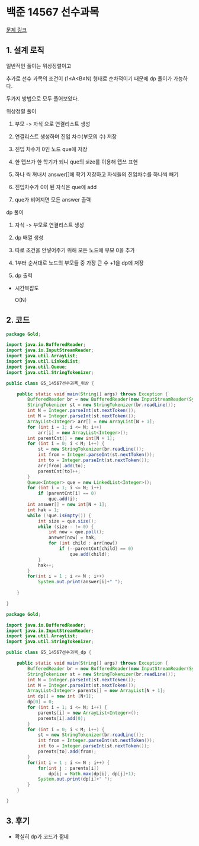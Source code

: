 # 백준 14567 선수과목

[문제 링크](https://www.acmicpc.net/problem/14567)

## 1. 설계 로직

일반적인 풀이는 위상정렬이고

추가로 선수 과목의 조건이 (1≤A<B≤N) 형태로 순차적이기 때문에 dp 풀이가 가능하다.

 

두가지 방법으로 모두 풀어보았다.

 

위상정렬 풀이

1. 부모 -> 자식 으로 연결리스트 생성

2. 연결리스트 생성하며 진입 차수(부모의 수) 저장

3. 진입 차수가 0인 노드 que에 저장

4. 한 뎁쓰가 한 학기가 되니 que의 size를 이용해 뎁쓰 표현

5. 하나 씩 꺼내서 answer[]에 학기 저장하고 자식들의 진입차수를 하나씩 빼기

6. 진입차수가 0이 된 자식은 que에 add

7. que가 비어지면 모든 answer 출력

 

dp 풀이

1. 자식 -> 부모로 연결리스트 생성

2. dp 배열 생성

3. 따로 조건을 안넣어주기 위해 모든 노드에 부모 0을 추가

4. 1부터 순서대로 노드의 부모들 중 가장 큰 수 +1을 dp에 저장

5. dp 출력



- 시간복잡도

  O(N)

## 2. 코드

```java
package Gold;

import java.io.BufferedReader;
import java.io.InputStreamReader;
import java.util.ArrayList;
import java.util.LinkedList;
import java.util.Queue;
import java.util.StringTokenizer;

public class G5_14567선수과목_위상 {

	public static void main(String[] args) throws Exception {
		BufferedReader br = new BufferedReader(new InputStreamReader(System.in));
		StringTokenizer st = new StringTokenizer(br.readLine());
		int N = Integer.parseInt(st.nextToken());
		int M = Integer.parseInt(st.nextToken());
		ArrayList<Integer> arr[] = new ArrayList[N + 1];
		for (int i = 1; i <= N; i++)
			arr[i] = new ArrayList<Integer>();
		int parentCnt[] = new int[N + 1];
		for (int i = 0; i < M; i++) {
			st = new StringTokenizer(br.readLine());
			int from = Integer.parseInt(st.nextToken());
			int to = Integer.parseInt(st.nextToken());
			arr[from].add(to);
			parentCnt[to]++;
		}
		Queue<Integer> que = new LinkedList<Integer>();
		for (int i = 1; i <= N; i++)
			if (parentCnt[i] == 0)
				que.add(i);
		int answer[] = new int[N + 1];
		int hak = 1;
		while (!que.isEmpty()) {
			int size = que.size();
			while (size-- != 0) {
				int now = que.poll();
				answer[now] = hak;
				for (int child : arr[now])
					if (--parentCnt[child] == 0)
						que.add(child);
			}
			hak++;
		}
		for(int i = 1 ; i <= N ; i++) 
			System.out.print(answer[i]+" ");
		
	}

}
```

```java
package Gold;

import java.io.BufferedReader;
import java.io.InputStreamReader;
import java.util.ArrayList;
import java.util.StringTokenizer;

public class G5_14567선수과목_dp {

	public static void main(String[] args) throws Exception {
		BufferedReader br = new BufferedReader(new InputStreamReader(System.in));
		StringTokenizer st = new StringTokenizer(br.readLine());
		int N = Integer.parseInt(st.nextToken());
		int M = Integer.parseInt(st.nextToken());
		ArrayList<Integer> parents[] = new ArrayList[N + 1];
		int dp[] = new int [N+1];
		dp[0] = 0;
		for (int i = 1; i <= N; i++) {
			parents[i] = new ArrayList<Integer>();
			parents[i].add(0);
		}
		for (int i = 0; i < M; i++) {
			st = new StringTokenizer(br.readLine());
			int from = Integer.parseInt(st.nextToken());
			int to = Integer.parseInt(st.nextToken());
			parents[to].add(from);
		}
		for(int i = 1 ; i <= N ; i++) {
			for(int j : parents[i])
				dp[i] = Math.max(dp[i], dp[j]+1);
			System.out.print(dp[i]+" ");
		}
	}

}
```



## 3. 후기

- 확실히 dp가 코드가 짧네

